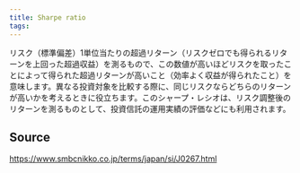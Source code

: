 ```yaml
---
title: Sharpe ratio
tags: 
---
```


リスク（標準偏差）1単位当たりの超過リターン（リスクゼロでも得られるリターンを上回った超過収益）を測るもので、この数値が高いほどリスクを取ったことによって得られた超過リターンが高いこと（効率よく収益が得られたこと）を意味します。異なる投資対象を比較する際に、同じリスクならどちらのリターンが高いかを考えるときに役立ちます。このシャープ・レシオは、リスク調整後のリターンを測るものとして、投資信託の運用実績の評価などにも利用されます。

## Source
https://www.smbcnikko.co.jp/terms/japan/si/J0267.html